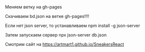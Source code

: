 Меняем ветку на gh-pages


Скачиваем bd.json на ветке gh-pages!!!!

Если нет json server, то устанавливаем 
    npm install -g json-server

Затем запускаем сервер
    npx json-server db.json

Смотрим сайт на https://artmart1.github.io/SneakersReact
